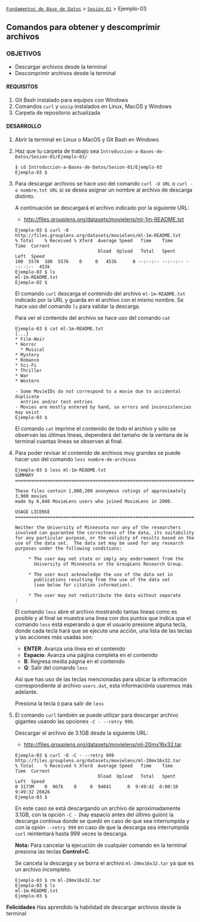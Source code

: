 [`Fundamentos de Base de Datos`](../../Readme.md) > [`Sesión 01`](../Readme.md) > Ejemplo-03
## Comandos para obtener y descomprimir archivos

### OBJETIVOS
- Descargar archivos desde la terminal
- Descomprimir archivos desde la terminal

#### REQUISITOS
1. Git Bash instalado para equipos con Windows
1. Comandos `curl` y `unzip` instalados en Linux, MacOS y Windows
1. Carpeta de repositorio actualizada

#### DESARROLLO
1. Abrir la terminal en Linux o MacOS y Git Bash en Windows

1. Haz que tu carpeta de trabajo sea `Introduccion-a-Bases-de-Datos/Sesion-01/Ejemplo-03/`
   ```console
   $ cd Introduccion-a-Bases-de-Datos/Sesion-01/Ejemplo-03
   Ejemplo-03 $
   ```

1. Para descargar archivos se hace uso del comando `curl -O URL` o `curl -o nombre.txt URL` si se desea asignar un nombre al archivo de descarga distinto.

   A continuación se descargará el archivo indicado por la siguiente URL:
   - http://files.grouplens.org/datasets/movielens/ml-1m-README.txt

   ```console
   Ejemplo-03 $ curl -O http://files.grouplens.org/datasets/movielens/ml-1m-README.txt
   % Total    % Received % Xferd  Average Speed   Time    Time     Time  Current
                                  Dload  Upload   Total   Spent    Left  Speed
   100  5576  100  5576    0     0   453k      0 --:--:-- --:--:-- --:--:--  453k
   Ejemplo-03 $ ls
   ml-1m-README.txt
   Ejemplo-02 $
   ```
   El comando `curl` descarga el contenido del archivo `ml-1m-README.txt` indicado por la URL y guarda en el archivo con el mismo nombre. Se hace uso del comando `ls` para validar la descarga.

   Para ver el contenido del archivo se hace uso del comando `cat`
   ```console
   Ejemplo-03 $ cat ml-1m-README.txt
   [...]
   * Film-Noir
   * Horror
 	 * Musical
   * Mystery
   * Romance
   * Sci-Fi
   * Thriller
   * War
   * Western

   - Some MovieIDs do not correspond to a movie due to accidental duplicate
     entries and/or test entries
   - Movies are mostly entered by hand, so errors and inconsistencies may exist
   Ejemplo-03 $
   ```
   El comando `cat` imprime el contenido de todo el archivo y sólo se observan las últimas líneas, dependerá del tamaño de la ventana de la terminal cuantas líneas se observan al final.

1. Para poder revisar el contenido de archivos muy grandes se puede hacer uso del comando `less nombre-de-archivos`
   ```console
   Ejemplo-03 $ less ml-1m-README.txt
   SUMMARY
   ================================================================================

   These files contain 1,000,209 anonymous ratings of approximately 3,900 movies
   made by 6,040 MovieLens users who joined MovieLens in 2000.

   USAGE LICENSE
   ================================================================================

   Neither the University of Minnesota nor any of the researchers
   involved can guarantee the correctness of the data, its suitability
   for any particular purpose, or the validity of results based on the
   use of the data set.  The data set may be used for any research
   purposes under the following conditions:

        * The user may not state or imply any endorsement from the
          University of Minnesota or the GroupLens Research Group.

        * The user must acknowledge the use of the data set in
          publications resulting from the use of the data set
          (see below for citation information).

        * The user may not redistribute the data without separate
   :
   ```
   El comando `less` abre el archivo mostrando tantas líneas como es posible y al final se muestra una línea con dos puntos que indica que el comando `less` está esperando a que el usuario presione alguna tecla, donde cada tecla hará que se ejecute una acción, una lista de las teclas y las acciones más usadas son:

   - __ENTER__: Avanza una línea en el contenido
   - __Espacio__: Avanza una página completa en el contenido
   - __B__: Regresa media página en el contenido
   - __Q__: Salir del comando `less`

   Así que has uso de las teclas mencionadas para ubicar la información correspondiente al archivo `users.dat`, esta informaciónla usaremos más adelante.

   Presiona la tecla `Q` para salir de `less`   

1. El comando `curl` también se puede utilizar para descargar archivo gigantes usando las opciones `-C - --retry 999`.

   Descargar el archivo de 3.1GB desde la siguiente URL:
   - http://files.grouplens.org/datasets/movielens/ml-20mx16x32.tar

   ```console
   Ejemplo-03 $ curl -O -C - --retry 999 http://files.grouplens.org/datasets/movielens/ml-20mx16x32.tar
   % Total    % Received % Xferd  Average Speed   Time    Time     Time  Current
                                  Dload  Upload   Total   Spent    Left  Speed
   0 3173M    0  967k    0     0  94041      0  9:49:42  0:00:10  9:49:32 26626
   Ejemplo-03 $
   ```
   En este caso se está descargando un archivo de aproximadamente 3.1GB, con la opción `-C -` (hay espacio antes del último guión) la descarga continua donde se quedó en caso de que sea interrumpida y con la opión `--retry 999` en caso de que la descarga sea interrumpida `curl` reintentará hasta 999 veces la descarga.

   __Nota:__ Para cancelar la ejecución de cualquier comando en la terminal presiona las teclas __Control+C__.

   Se cancela la descarga y se borra el archivo `ml-20mx16x32.tar` ya que es un archivo incompleto.
   ```console
   Ejemplo-03 $ rm ml-20mx16x32.tar
   Ejemplo-03 $ ls
   ml-1m-README.txt
   Ejemplo-03 $
   ```

__Felicidades__ Has aprendido la habilidad de descargar archivos desde la terminal
